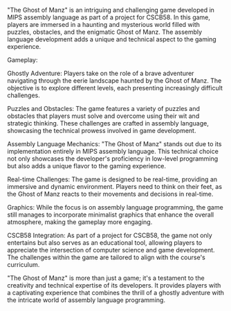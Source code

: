 "The Ghost of Manz" is an intriguing and challenging game developed in MIPS assembly language as part of a project for CSCB58. In this game, players are immersed in a haunting and mysterious world filled with puzzles, obstacles, and the enigmatic Ghost of Manz. The assembly language development adds a unique and technical aspect to the gaming experience.

Gameplay:

Ghostly Adventure:
Players take on the role of a brave adventurer navigating through the eerie landscape haunted by the Ghost of Manz. The objective is to explore different levels, each presenting increasingly difficult challenges.

Puzzles and Obstacles:
The game features a variety of puzzles and obstacles that players must solve and overcome using their wit and strategic thinking. These challenges are crafted in assembly language, showcasing the technical prowess involved in game development.

Assembly Language Mechanics:
"The Ghost of Manz" stands out due to its implementation entirely in MIPS assembly language. This technical choice not only showcases the developer's proficiency in low-level programming but also adds a unique flavor to the gaming experience.

Real-time Challenges:
The game is designed to be real-time, providing an immersive and dynamic environment. Players need to think on their feet, as the Ghost of Manz reacts to their movements and decisions in real-time.

Graphics:
While the focus is on assembly language programming, the game still manages to incorporate minimalist graphics that enhance the overall atmosphere, making the gameplay more engaging.

CSCB58 Integration:
As part of a project for CSCB58, the game not only entertains but also serves as an educational tool, allowing players to appreciate the intersection of computer science and game development. The challenges within the game are tailored to align with the course's curriculum.

"The Ghost of Manz" is more than just a game; it's a testament to the creativity and technical expertise of its developers. It provides players with a captivating experience that combines the thrill of a ghostly adventure with the intricate world of assembly language programming.
